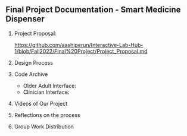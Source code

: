 ## Final Project Documentation - Smart Medicine Dispenser

1) Project Proposal: 
   
   https://github.com/aashiperun/Interactive-Lab-Hub-1/blob/Fall2022/Final%20Project/Project_Proposal.md 
   
   
2) Design Process



3) Code Archive
   * Older Adult Interface: 
   * Clinician Interface: 

4) Videos of Our Project
   

5) Reflections on the process

6) Group Work Distribution
